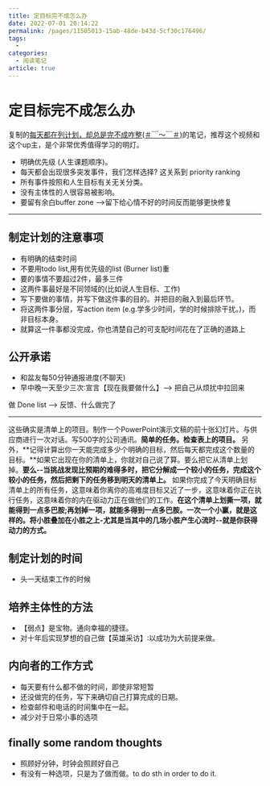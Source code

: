 ```yaml
---
title: 定目标完不成怎么办
date: 2022-07-01 20:14:22
permalink: /pages/11505013-15ab-48de-b43d-5cf30c176496/
tags:
  - 
categories:
  - 阅读笔记
article: true
---
```


# 定目标完不成怎么办

复制的[每天都在列计划，却总是完不成咋整(＃￣～￣＃)](https://www.bilibili.com/video/BV1EY4y137De)的笔记，推荐这个视频和这个up主，是个非常优秀值得学习的明灯。

- 明确优先级 (人生课题顺序)。
- 每天都会出现很多突发事件，我们怎样选择? 这关系到 priority ranking
- 所有事件按照和人生目标有关无关分类。
- 没有主体性的人很容易被影响。
- 要留有余白buffer zone —>留下给心情不好的时间反而能够更快修复

---

## 制定计划的注意事项

- 有明确的结束时间
- 不要用todo list,用有优先级的list (Burner list)重
- 要的事情不要超过2件，最多三件
- 这两件事最好是不同领域的(比如说人生目标、工作)
- 写下要做的事情，并写下做这件事的目的。并把目的融入到最后环节。
- 将这两件事分层，写action item (e.g.学多少时间，学的时候排除干扰。)，而非目标本身。
- 就算这一件事都没完成，你也清楚自己的可支配时间花在了正确的道路上

## 公开承诺

- 和盆友每50分钟通报进度(不聊天)
- 早中晚一天至少三次∶宣言【现在我要做什么】--> 把自己从烦扰中拉回来

做 Done list --> 反馈、什么做完了

---

这些确实是清单上的项目。制作一个PowerPoint演示文稿的前十张幻灯片。与供应商进行一次对话。写500字的公司通讯。**简单的任务。检查表上的项目。**
另外，**记得计算出你一天能完成多少个明确的目标，然后每天都完成这个数量的目标。**如果它出现在你的清单上，你就对自己说了算。要么把它从清单上划掉。**要么--当挑战发现比预期的难得多时，把它分解成一个较小的任务，完成这个较小的任务，然后把剩下的任务移到明天的清单上。**
如果你完成了今天明确目标清单上的所有任务，这意味着你离你的高难度目标又近了一步，这意味着你正在执行任务，这意味着你的内在驱动力正在做他们的工作。**在这个清单上划撕一项，就能得到一点多巴胺;再划掉一项，就能多得到一点多巴胺。一次一个小赢，就是这样的。将小胜叠加在小胜之上-尤其是当其中的几场小胜产生心流时--就是你获得动力的方式。**

## 制定计划的时间

- 头一天结束工作的时候

## 培养主体性的方法

- 【弱点】是宝物。通向幸福的捷径。
- 对十年后实现梦想的自己做【英雄采访】∶以成功为大前提来做。

## 内向者的工作方式

- 每天要有什么都不做的时间，即使非常短暂
- 还没做完的任务，写下来确切自己打算完成的日期。
- 检查邮件和电话的时间集中在一起。
- 减少对于日常小事的选项

## finally some random thoughts

- 照顾好分钟，时钟会照顾好自己
- 有没有一种选项，只是为了做而做。to do sth in order to do it.
